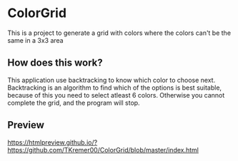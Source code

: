 # ColorGrid
This is a project to generate a grid with colors where the colors can't be the same in a 3x3 area

## How does this work?
This application use backtracking to know which color to choose next. 
Backtracking is an algorithm to find which of the options is best suitable, 
because of this you need to select atleast 6 colors. Otherwise you cannot complete the grid, and the program will stop.

## Preview
https://htmlpreview.github.io/?https://github.com/TKremer00/ColorGrid/blob/master/index.html
